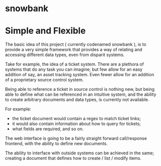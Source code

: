 snowbank
========


Simple and Flexible
===================
The basic idea of this project ( currently codenamed snowbank ), is to provide a very simple framework that provides a way of relating and accessing different data types, even from disparit systems.

Take for example, the idea of a ticket system. There are a plethora of systems that do any task you can imagine; but few allow for an easy addition of say, an asset tracking system. Even fewer allow for an addition of a proprietary source control system.

Being able to reference a ticket in source control is nothing new, but being able to define what can be referenced in an intuitive system, and the ability to create arbitrary documents and data types, is currently not available.

For example:
 * the ticket document would contain a regex to match ticket links;
 * it would also contain information about how to query for tickets;
 * what fields are required, and so on.

The web interface is going to be a fairly straight forward call/response frontend, with the ability to define new documents.

The ability to interface with outside systems can be achieved in the same; creating a document that defines how to create / list / modify items.
